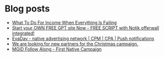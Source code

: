 # Blog posts
<!-- BLOG-POST-LIST:START -->
- [What To Do For Income When Everything Is Failing](https://afflift.com/f/threads/what-to-do-for-income-when-everything-is-failing.9955/)
- [Start your OWN FREE GPT site Now - FREE SCRIPT with Notik offerwall integrated!](https://afflift.com/f/threads/start-your-own-free-gpt-site-now-free-script-with-notik-offerwall-integrated.9956/)
- [EvaDav - native advertising network | CPM | CPA | Push notifications](https://afflift.com/f/threads/evadav-native-advertising-network-cpm-cpa-push-notifications.1501/)
- [We are looking for new partners for the Christmas campaign.](https://afflift.com/f/threads/we-are-looking-for-new-partners-for-the-christmas-campaign.9854/)
- [MGID Follow Along - First Native Campaign](https://afflift.com/f/threads/mgid-follow-along-first-native-campaign.9464/)
<!-- BLOG-POST-LIST:END -->
